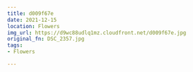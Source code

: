 ```yaml
---
title: d009f67e
date: 2021-12-15
location: Flowers
img_url: https://d9wc88udlq1mz.cloudfront.net/d009f67e.jpg
original_fn: DSC_2357.jpg
tags:
- Flowers

---
```

